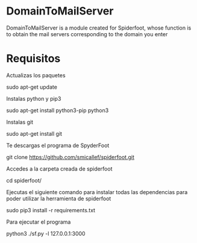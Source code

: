 # DomainToMailServer
DomainToMailServer is a module created for Spiderfoot, whose function is to obtain the mail servers corresponding to the domain you enter

# Requisitos

Actualizas los paquetes

sudo apt-get update


Instalas python y pip3


sudo apt-get install python3-pip python3



Instalas git 

sudo apt-get install git


Te descargas el programa de SpyderFoot

git clone https://github.com/smicallef/spiderfoot.git


Accedes a la carpeta creada de spiderfoot

cd spiderfoot/


Ejecutas el siguiente comando para instalar todas las dependencias para poder utilizar la herramienta de spiderfoot

sudo pip3 install -r requirements.txt








Para ejecutar el programa 

python3 ./sf.py -l 127.0.0.1:3000



